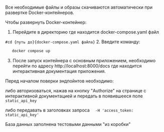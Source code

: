 Все необходимые файлы и образы скачиваются автоматически при развертке Docker-контейнеров.

Чтобы развернуть Docker-контейнер:
1. Перейдите в директорию где находится docker-compose.yaml файл

```#cd {путь до}{docker-compose.yaml файла}```
2. Введите команду:
```bash
   docker compose up
   ```
3. После запуск контейнера с основным приложением, необходимо перейти по адресу http://localhost:8000/docs
где находится интерактивная документация приложения.

Перед началом поверки эндпойнтов необходимо: 

либо авторизоваться, нажав на кнопку "Authorize"
на странице с интерактивной документацией и передать в появившееся поле ```static_api_key```

либо передавать в заголовках запроса ```  -H 'access_token: static_api_key'```

База данных заполнена тестовыми данными "из коробки"
